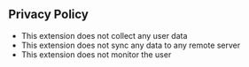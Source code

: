 ## Privacy Policy
- This extension does not collect any user data
- This extension does not sync any data to any remote server
- This extension does not monitor the user